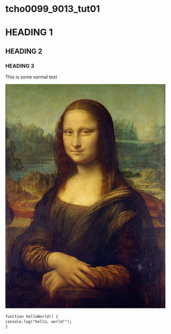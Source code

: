 # tcho0099_9013_tut01

# HEADING 1

## HEADING 2

### HEADING 3

This is some normal text

![An image of Mona Lisa](Mona_Lisa_by_Leonardo_da_Vinci_500_x_700.jpg)

```
function helloWorld() {
console.log("hello, world!");
}